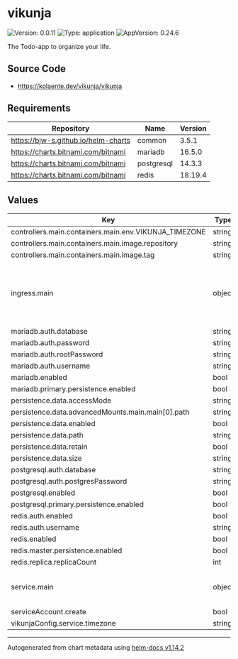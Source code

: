 # vikunja

![Version: 0.0.11](https://img.shields.io/badge/Version-0.0.11-informational?style=flat-square) ![Type: application](https://img.shields.io/badge/Type-application-informational?style=flat-square) ![AppVersion: 0.24.6](https://img.shields.io/badge/AppVersion-0.24.6-informational?style=flat-square)

The Todo-app to organize your life.

## Source Code

* <https://kolaente.dev/vikunja/vikunja>

## Requirements

| Repository | Name | Version |
|------------|------|---------|
| https://bjw-s.github.io/helm-charts | common | 3.5.1 |
| https://charts.bitnami.com/bitnami | mariadb | 16.5.0 |
| https://charts.bitnami.com/bitnami | postgresql | 14.3.3 |
| https://charts.bitnami.com/bitnami | redis | 18.19.4 |

## Values

| Key | Type | Default | Description |
|-----|------|---------|-------------|
| controllers.main.containers.main.env.VIKUNJA_TIMEZONE | string | `"UTC"` |  |
| controllers.main.containers.main.image.repository | string | `"vikunja/vikunja"` |  |
| controllers.main.containers.main.image.tag | string | `""` |  |
| ingress.main | object | See [values.yaml](./values.yaml) | Enable and configure ingress settings for the chart under this key. |
| mariadb.auth.database | string | `"vikunja"` |  |
| mariadb.auth.password | string | `"changeme"` |  |
| mariadb.auth.rootPassword | string | `"changeme"` |  |
| mariadb.auth.username | string | `"vikunja"` |  |
| mariadb.enabled | bool | `false` |  |
| mariadb.primary.persistence.enabled | bool | `false` |  |
| persistence.data.accessMode | string | `"ReadWriteOnce"` |  |
| persistence.data.advancedMounts.main.main[0].path | string | `"/app/vikunja/files"` |  |
| persistence.data.enabled | bool | `true` |  |
| persistence.data.path | string | `"/app/vikunja/files"` |  |
| persistence.data.retain | bool | `true` |  |
| persistence.data.size | string | `"5Gi"` |  |
| postgresql.auth.database | string | `"vikunja"` |  |
| postgresql.auth.postgresPassword | string | `"changeme"` |  |
| postgresql.enabled | bool | `false` |  |
| postgresql.primary.persistence.enabled | bool | `false` |  |
| redis.auth.enabled | bool | `true` |  |
| redis.auth.username | string | `""` |  |
| redis.enabled | bool | `false` |  |
| redis.master.persistence.enabled | bool | `false` |  |
| redis.replica.replicaCount | int | `0` |  |
| service.main | object | See [values.yaml](./values.yaml) | Configures service settings for the chart. |
| serviceAccount.create | bool | `false` |  |
| vikunjaConfig.service.timezone | string | `"UTC"` |  |

----------------------------------------------
Autogenerated from chart metadata using [helm-docs v1.14.2](https://github.com/norwoodj/helm-docs/releases/v1.14.2)
